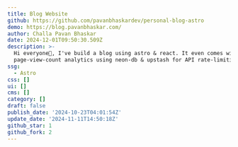 ```yaml
---
title: Blog Website
github: https://github.com/pavanbhaskardev/personal-blog-astro
demo: https://blog.pavanbhaskar.com/
author: Challa Pavan Bhaskar
date: 2024-12-01T09:50:30.509Z
description: >-
  Hi everyone👋, I've build a blog using astro & react. It even comes with
  page-view-count analytics using neon-db & upstash for API rate-limiting!
ssg:
  - Astro
css: []
ui: []
cms: []
category: []
draft: false
publish_date: '2024-10-23T04:01:54Z'
update_date: '2024-11-11T14:50:18Z'
github_star: 1
github_fork: 2
---
```

